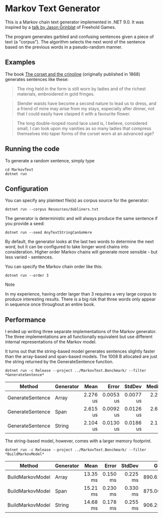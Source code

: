 ﻿# Markov Text Generator

This is a Markov chain text generator implemented in .NET 9.0. It was inspired by a [talk by Jason Grinblat](https://youtu.be/3AjlsTtrfVY) of Freehold Games.

The program generates garbled and confusing sentences given a piece of text (a "corpus"). The algorithm selects the next word of the sentence based on the previous words in a pseudo-random manner.

## Examples

The book [The corset and the crinoline](https://www.gutenberg.org/ebooks/53267) (originally published in 1868) generates sentences like these:

> The ring held in the form is still worn by ladies and of the richest materials, embroidered in gold fringes. 

> Slender waists have become a second nature to lead us to dress, and a friend of mine may arise from my stays, especially after dinner, not that I could easily have clasped it with a favourite flower. 

> The long double-looped round lace used is, I believe, considered small, I can look upon my vanities as so many ladies that compress themselves into taper forms of the corset worn at an advanced age? 

## Running the code

To generate a random sentence, simply type

```
cd MarkovText
dotnet run
```

## Configuration

You can specify any plaintext file(s) as corpus source for the generator:

```
dotnet run --corpus Resources/dubliners.txt
```

The generator is deterministic and will always produce the same sentence if you provide a seed:

```
dotnet run --seed AnyTextStringCanGoHere
```

By default, the generator looks at the last two words to determine the next word, but it can be configured to take longer word chains into consideration. Higher order Markov chains will generate more sensible - but less varied - sentences.

You can specify the Markov chain order like this:

```
dotnet run --order 3
```
> [!NOTE]
> In my experience, having order larger than 3 requires a very large corpus to produce interesting results. There is a big risk that three words only appear in sequence once throughout an entire book.

## Performance

I ended up writing three separate implementations of the Markov generator. The three implementations are all functionally equivalent but use different internal representations of the Markov model. 

It turns out that the string-based model generates sentences slightly faster than the array-based and span-based models. The 1008 B allocated are just the string returned by the GenerateSentence function.

```
dotnet run -c Release --project ../MarkovText.Benchmark/ --filter *GenerateSentence*
```

| Method           | Generator | Mean     | Error     | StdDev    | Median   | Gen0   | Allocated |
|----------------- |---------- |---------:|----------:|----------:|---------:|-------:|----------:|
| GenerateSentence | Array     | 2.276 us | 0.0053 us | 0.0077 us | 2.274 us | 0.0801 |    1008 B |
| GenerateSentence | Span      | 2.615 us | 0.0092 us | 0.0126 us | 2.622 us | 0.0801 |    1008 B |
| GenerateSentence | String    | 2.104 us | 0.0130 us | 0.0186 us | 2.107 us | 0.0801 |    1008 B |

The string-based model, however, comes with a larger memory footprint.

```
dotnet run -c Release --project ../MarkovText.Benchmark/ --filter *BuildMarkovModel*
```

| Method           | Generator | Mean     | Error    | StdDev   | Gen0     | Gen1     | Gen2     | Allocated |
|----------------- |---------- |---------:|---------:|---------:|---------:|---------:|---------:|----------:|
| BuildMarkovModel | Array     | 13.35 ms | 0.150 ms | 0.225 ms | 890.6250 | 859.3750 | 468.7500 |   7.38 MB |
| BuildMarkovModel | Span      | 15.21 ms | 0.230 ms | 0.330 ms | 875.0000 | 843.7500 | 437.5000 |   8.48 MB |
| BuildMarkovModel | String    | 14.68 ms | 0.178 ms | 0.255 ms | 906.2500 | 671.8750 | 234.3750 |  10.33 MB |